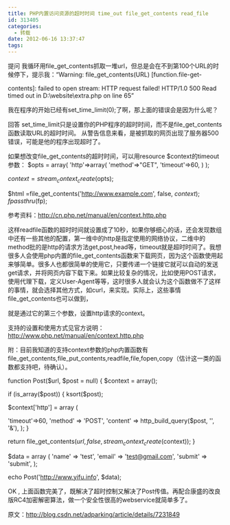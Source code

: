 ```yaml
---
title: PHP内置访问资源的超时时间 time_out file_get_contents read_file
id: 313405
categories:
  - 转载
date: 2012-06-16 13:37:47
tags:
---
```


提问 
我循环用file_get_contents抓取一堆url，但总是会在不到第100个URL的时候停下，提示我：“Warning: file_get_contents(URL) [function.file-get-

contents]: failed to open stream: HTTP request failed! HTTP/1.0 500 Read timed out
in D:\website\extra.php on line 65”

我在程序的开始已经有set_time_limit(0);了啊，那上面的错误会是因为什么呢？

回答
set_time_limit只是设置你的PHP程序的超时时间，而不是file_get_contents函数读取URL的超时时间。
从警告信息来看，是被抓取的网页出现了服务器500错误，可能是他的程序出现超时了。

如果想改变file_get_contents的超时时间，可以用resource $context的timeout参数：
$opts = array(
'http'=>array(
    'method'=>"GET",
    'timeout'=>60,
   )
);

$context = stream_context_create($opts);

$html =file_get_contents('http://www.example.com', false, $context);
fpassthru($fp);

参考资料：http://cn.php.net/manual/en/context.http.php

这样readfile函数的超时时间就设置成了10秒，如果你够细心的话，还会发现数组中还有一些其他的配置，第一维中的http是指定使用的网络协议，二维中的method批的是http的请求方法get,post,head等，timeout就是超时时间了。我想很多人会使用php内置的file_get_contents函数来下载网页，因为这个函数使用起来够简单。很多人也都很简单的使用它，只要传递一个链接它就可以自动的发送get请求，并将网页内容下载下来。如果比较复杂的情况，比如使用POST请求，使用代理下载，定义User-Agent等等，这时很多人就会认为这个函数做不了这样的事情，就会选择其他方式，如curl，来实现。实际上，这些事情file_get_contents也可以做到，

就是通过它的第三个参数，设置http请求的context。

支持的设置和使用方式见官方说明：http://www.php.net/manual/en/context.http.php

附：目前我知道的支持context参数的php内置函数有file_get_contents,file_put_contents,readfile,file,fopen,copy（估计这一类的函数都支持吧，待确认）。

function Post($url, $post = null)
{
$context = array();

if (is_array($post))
{
ksort($post);

$context['http'] = array
(

'timeout'=>60,
'method' => 'POST',
'content' => http_build_query($post, '', '&'),
);
}

return file_get_contents($url, false, stream_context_create($context));
}

$data = array
(
'name' => 'test',
'email' => 'test@gmail.com',
'submit' => 'submit',
);

echo Post('http://www.yifu.info', $data);

OK , 上面函数完美了，既解决了超时控制又解决了Post传值。再配合康盛的改良版RC4加密解密算法，做一个安全性很高的webservice就简单多了。

原文：http://blog.csdn.net/adparking/article/details/7231849